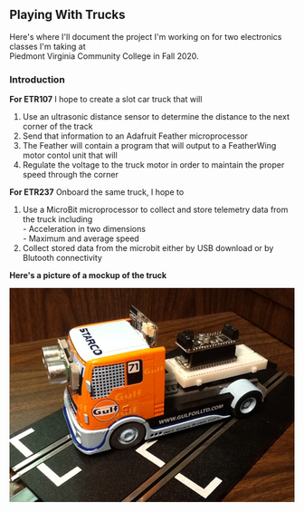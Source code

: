 ## Playing With Trucks
Here's where I'll document the project I'm working on for two electronics classes I'm taking at  
Piedmont Virginia Community College in Fall 2020.

### Introduction

**For ETR107**
I hope to create a slot car truck that will
  1. Use an ultrasonic distance sensor to determine the distance to the next corner of the track
  2. Send that information to an Adafruit Feather microprocessor
  3. The Feather will contain a program that will output to a FeatherWing motor contol unit that will
  4. Regulate the voltage to the truck motor in order to maintain the proper speed through the corner

**For ETR237**
Onboard the same truck, I hope to
  1. Use a MicroBit microprocessor to collect and store telemetry data from the truck including  
    - Acceleration in two dimensions  
    - Maximum and average speed
  2. Collect stored data from the microbit either by USB download or by Blutooth connectivity

**Here's a picture of a mockup of the truck**

![A mockup of the project truck!](https://github.com/dougbrown1048/ETR107-Final-Project/blob/main/Pictures/Truck%2002.JPG "This is rollover text.")

